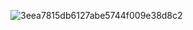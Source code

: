 ![3eea7815db6127abe5744f009e38d8c2](https://github.com/user-attachments/assets/0a4104df-521a-4d81-9ef1-6a02141ccce7)
